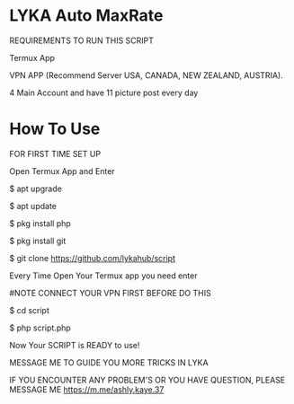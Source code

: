 # LYKA Auto MaxRate

REQUIREMENTS TO RUN THIS SCRIPT

Termux App

VPN APP (Recommend Server USA, CANADA, NEW ZEALAND, AUSTRIA).

4 Main Account and have 11 picture post every day

# How To Use

FOR FIRST TIME SET UP

Open Termux App and Enter

$ apt upgrade

$ apt update

$ pkg install php

$ pkg install git

$ git clone https://github.com/lykahub/script

Every Time Open Your Termux app you need enter

#NOTE CONNECT YOUR VPN FIRST BEFORE DO THIS

$ cd script

$ php script.php


Now Your SCRIPT is READY to use!


MESSAGE ME TO GUIDE YOU MORE TRICKS IN LYKA


IF YOU ENCOUNTER ANY PROBLEM'S OR YOU HAVE QUESTION, PLEASE MESSAGE ME https://m.me/ashly.kaye.37
